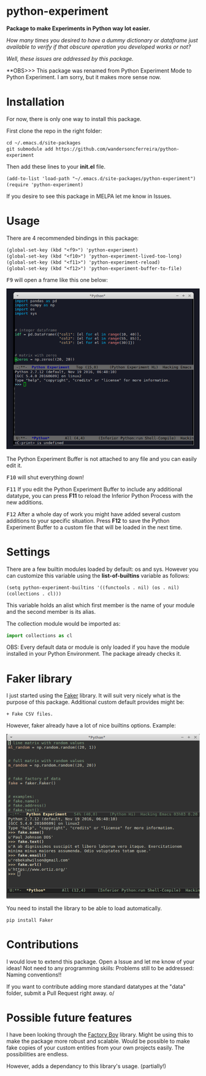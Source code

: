 # python-experiment

**Package to make Experiments in Python way lot easier.**


*How many times you desired to have a dummy dictionary or dataframe just available to verify if that obscure operation you developed works or not?*

*Well, these issues are addressed by this package.*


**OBS>>> This package was renamed from Python Experiment Mode to Python Experiment. I am sorry, but it makes more sense now.


# Installation
For now, there is only one way to install this package. 

First clone the repo in the right folder:

``` shell
cd ~/.emacs.d/site-packages
git submodule add https://github.com/wandersoncferreira/python-experiment
```

Then add these lines to your **init.el** file.


``` emacs-lisp
(add-to-list 'load-path "~/.emacs.d/site-packages/python-experiment")
(require 'python-experiment)
```

If you desire to see this package in MELPA let me know in Issues.



# Usage

There are 4 recommended bindings in this package:

``` emacs-lisp
(global-set-key (kbd "<f9>") 'python-experiment)
(global-set-key (kbd "<f10>") 'python-experiment-lived-too-long)
(global-set-key (kbd "<f11>") 'python-experiment-reload)
(global-set-key (kbd "<f12>") 'python-experiment-buffer-to-file)
```


<kbd>F9</kbd> will open a frame like this one below:

![Example of the Frame that will be opened.](images/example-frame.png)


The Python Experiment Buffer is not attached to any file and you can easily edit it.


<kbd>F10</kbd> will shut everything down!



<kbd>F11</kbd> If you edit the Python Experiment Buffer to include any additional datatype, you can press **F11** to reload the Inferior Python Process with the new additions.



<kbd>F12</kbd> After a whole day of work you might have added several custom additions to your specific situation. Press **F12** to save the Python Experiment Buffer to a custom file that will be loaded in the next time.


# Settings

There are a few builtin modules loaded by default: os and sys.
However you can customize this variable using the **list-of-builtins** variable as follows:


```eshell
(setq python-experiment-builtins '((functools . nil) (os . nil) (collections . cl)))
```

This variable holds an alist which first member is the name of your module and the second member is its alias.

The collection module would be imported as:

``` python
import collections as cl
```


OBS: Every default data or module is only loaded if you have the module installed in your Python Environment. The package already checks it.


# Faker library

I just started using the [Faker](https://github.com/joke2k/faker) library. It will suit very nicely what is the purpose of this package. Additional custom default provides might be:

	+ Fake CSV files.
	
However, faker already have a lot of nice builtins options. Example:

![Example of the Faker library in action.](images/faker_example.png)

You need to install the library to be able to load automatically.

``` shell
pip install Faker
```


# Contributions

I would love to extend this package. Open a Issue and let me know of your ideas!
Not need to any programming skiils: Problems still to be addressed: Naming conventions!!



If you want to contribute adding more standard datatypes at the "data" folder, submit a Pull Request right away. o/



# Possible future features

I have been looking through the [Factory Boy](https://factoryboy.readthedocs.io/en/latest/) library. Might be using this to make the package more robust and scalable. Would be possible to make fake copies of your custom entities from your own projects easily. The possibilities are endless. 


However, adds a dependancy to this library's usage. (partially!)
